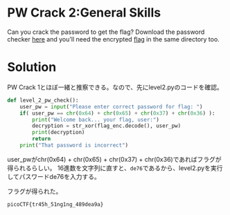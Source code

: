 # PW Crack 2:General Skills

Can you crack the password to get the flag? Download the password checker [here]() and you'll need the encrypted [flag]() in the same directory too.

# Solution

PW Crack 1とほぼ一緒と推察できる。なので、先にlevel2.pyのコードを確認。
```python
def level_2_pw_check():
    user_pw = input("Please enter correct password for flag: ")
    if( user_pw == chr(0x64) + chr(0x65) + chr(0x37) + chr(0x36) ):
        print("Welcome back... your flag, user:")
        decryption = str_xor(flag_enc.decode(), user_pw)
        print(decryption)
        return
    print("That password is incorrect")
```
user_pwがchr(0x64) + chr(0x65) + chr(0x37) + chr(0x36)であればフラグが得られるらしい。
16進数を文字列に直すと、`de76`であるから、level2.pyを実行してパスワードde76を入力する。

フラグが得られた。

`picoCTF{tr45h_51ng1ng_489dea9a}`
